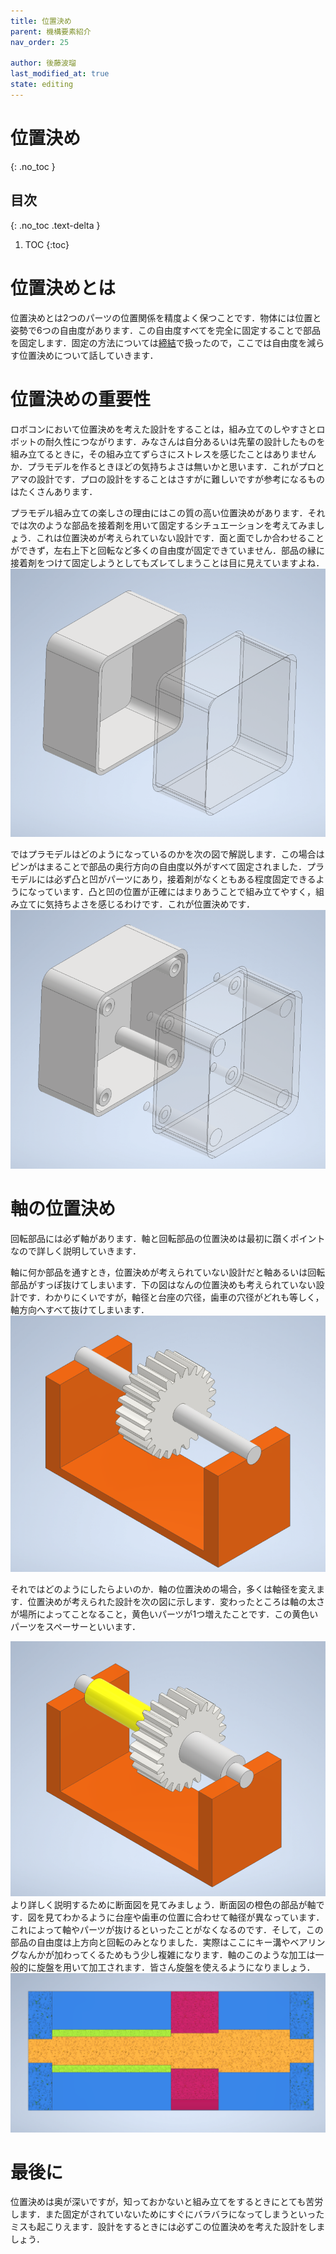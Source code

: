 ```yaml
---
title: 位置決め
parent: 機構要素紹介
nav_order: 25

author: 後藤波瑠
last_modified_at: true
state: editing
---
```


# 位置決め
{: .no_toc }

## 目次
{: .no_toc .text-delta }

1. TOC
{:toc}

# 位置決めとは
位置決めとは2つのパーツの位置関係を精度よく保つことです．物体には位置と姿勢で6つの自由度があります．この自由度すべてを完全に固定することで部品を固定します．固定の方法については[締結](../024_conclusion)で扱ったので，ここでは自由度を減らす位置決めについて話していきます．

# 位置決めの重要性
ロボコンにおいて位置決めを考えた設計をすることは，組み立てのしやすさとロボットの耐久性につながります．みなさんは自分あるいは先輩の設計したものを組み立てるときに，その組み立てずらさにストレスを感じたことはありませんか．プラモデルを作るときほどの気持ちよさは無いかと思います．これがプロとアマの設計です．プロの設計をすることはさすがに難しいですが参考になるものはたくさんあります．

プラモデル組み立ての楽しさの理由にはこの質の高い位置決めがあります．それでは次のような部品を接着剤を用いて固定するシチュエーションを考えてみましょう．これは位置決めが考えられていない設計です．面と面でしか合わせることができず，左右上下と回転など多くの自由度が固定できていません．部品の縁に接着剤をつけて固定しようとしてもズレてしまうことは目に見えていますよね．
![位置決めなし](../imgs/025_pos_1.png) 

ではプラモデルはどのようになっているのかを次の図で解説します．この場合はピンがはまることで部品の奥行方向の自由度以外がすべて固定されました．プラモデルには必ず凸と凹がパーツにあり，接着剤がなくともある程度固定できるようになっています．凸と凹の位置が正確にはまりあうことで組み立てやすく，組み立てに気持ちよさを感じるわけです．これが位置決めです．
![位置決めあり](../imgs/025_pos_2.png) 

# 軸の位置決め
回転部品には必ず軸があります．軸と回転部品の位置決めは最初に躓くポイントなので詳しく説明していきます．

軸に何か部品を通すとき，位置決めが考えられていない設計だと軸あるいは回転部品がすっぽ抜けてしまいます．下の図はなんの位置決めも考えられていない設計です．わかりにくいですが，軸径と台座の穴径，歯車の穴径がどれも等しく，軸方向へすべて抜けてしまいます．
![ギヤボックスミス](../imgs/025_gearbox_miss.png)

それではどのようにしたらよいのか．軸の位置決めの場合，多くは軸径を変えます．位置決めが考えられた設計を次の図に示します．変わったところは軸の太さが場所によってことなること，黄色いパーツが1つ増えたことです．この黄色いパーツをスペーサーといいます．

![ギヤボックス正解](../imgs/025_gearbox_corr_1.png)
より詳しく説明するために断面図を見てみましょう．断面図の橙色の部品が軸です．図を見てわかるように台座や歯車の位置に合わせて軸径が異なっています．これによって軸やパーツが抜けるといったことがなくなるのです．そして，この部品の自由度は上方向と回転のみとなりました．実際はここにキー溝やベアリングなんかが加わってくるためもう少し複雑になります．軸のこのような加工は一般的に旋盤を用いて加工されます．皆さん旋盤を使えるようになりましょう．
![ギヤボックス断面図](../imgs/025_gearbox_corr_2.png)

# 最後に
位置決めは奥が深いですが，知っておかないと組み立てをするときにとても苦労します．また固定がされていないためにすぐにバラバラになってしまうといったミスも起こりえます．設計をするときには必ずこの位置決めを考えた設計をしましょう．
